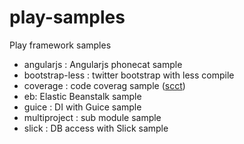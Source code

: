 play-samples
============

Play framework samples

* angularjs : Angularjs phonecat sample
* bootstrap-less : twitter bootstrap with less compile
* coverage : code coverag sample ([scct](http://mtkopone.github.io/scct/))
* eb: Elastic Beanstalk sample
* guice : DI with Guice sample
* multiproject : sub module sample
* slick : DB access with Slick sample
